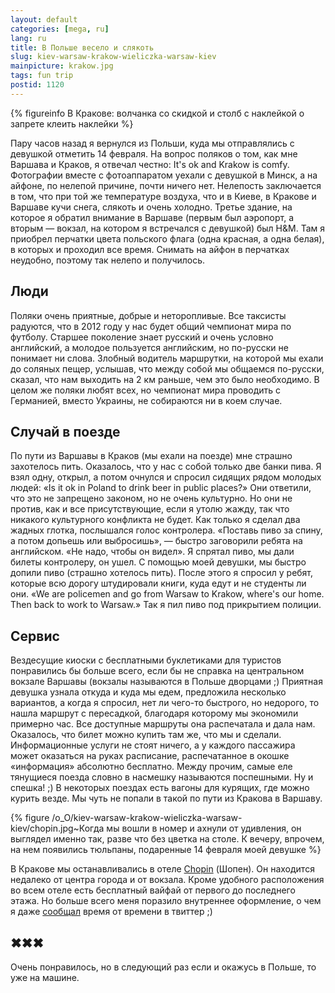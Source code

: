 ```yaml
---
layout: default
categories: [mega, ru]
lang: ru
title: В Польше весело и слякоть
slug: kiev-warsaw-krakow-wieliczka-warsaw-kiev
mainpicture: krakow.jpg
tags: fun trip 
postid: 1120
---
```




{% figureinfo В Кракове: волчанка со скидкой и столб с наклейкой о запрете клеить наклейки %}



Пару часов назад я вернулся из Польши, куда мы отправлялись с девушкой отметить 14 февраля. На вопрос поляков о том, как мне Варшава и Краков, я отвечал честно: It's ok and Krakow is comfy. Фотографии вместе с фотоаппаратом уехали с девушкой в Минск, а на айфоне, по нелепой причине, почти ничего нет. Нелепость заключается в том, что при той же температуре воздуха, что и в Киеве, в Кракове и Варшаве кучи снега, слякоть и очень холодно. Третье здание, на которое я обратил внимание в Варшаве (первым был аэропорт, а вторым — вокзал, на котором я встречался с девушкой) был H&M. Там я приобрел перчатки цвета польского флага (одна красная, а одна белая), в которых и проходил все время. Снимать на айфон в перчатках неудобно, поэтому так нелепо и получилось.<!--more-->


## Люди

Поляки очень приятные, добрые и неторопливые. Все таксисты радуются, что в 2012 году у нас будет общий чемпионат мира по футболу. Старшее поколение знает русский и очень условно английский, а молодое пользуется английским, но по-русски не понимает ни слова. Злобный водитель маршрутки, на которой мы ехали до соляных пещер, услышав, что между собой мы общаемся по-русски, сказал, что нам выходить на 2 км раньше, чем это было необходимо. В целом же поляки любят всех, но чемпионат мира проводить с Германией, вместо Украины, не собираются ни в коем случае.



## Случай в поезде

По пути из Варшавы в Краков (мы ехали на поезде) мне страшно захотелось пить. Оказалось, что у нас с собой только две банки пива. Я взял одну, открыл, а потом очнулся и спросил сидящих рядом молодых людей: «Is it ok in Poland to drink beer in public places?» Они ответили, что это не запрещено законом, но не очень культурно. Но они не против, как и все присутствующие, если я утолю жажду, так что никакого культурного конфликта не будет. Как только я сделал два жадных глотка, послышался голос контролера. «Поставь пиво за спину, а потом допьешь или выбросишь», — быстро заговорили ребята на английском. «Не надо, чтобы он видел». Я спрятал пиво, мы дали билеты контролеру, он ушел. С помощью моей девушки, мы быстро допили пиво (страшно хотелось пить). После этого я спросил у ребят, которые всю дорогу штудировали книги, куда едут и не студенты ли они. «We are policemen and go from Warsaw to Krakow, where's our home. Then back to work to Warsaw.» Так я пил пиво под прикрытием полиции.



## Сервис

Вездесущие киоски с бесплатными буклетиками для туристов понравились бы больше всего, если бы не справка на центральном вокзале Варшавы (вокзалы называются в Польше дворцами ;) Приятная девушка узнала откуда и куда мы едем, предложила несколько вариантов, а когда я спросил, нет ли чего-то быстрого, но недорого, то нашла маршрут с пересадкой, благодаря которому мы экономили примерно час. Все доступные маршруты она распечатала и дала нам. Оказалось, что билет можно купить там же, что мы и сделали. Информационные услуги не стоят ничего, а у каждого пассажира может оказаться на руках расписание, распечатанное в окошке «информация» абсолютно бесплатно. Между прочим, самые еле тянущиеся поезда словно в насмешку называются поспешными. Ну и спешка! ;) В некоторых поездах есть вагоны для курящих, где можно курить везде. Мы чуть не попали в такой по пути из Кракова в Варшаву.



{% figure /o_O/kiev-warsaw-krakow-wieliczka-warsaw-kiev/chopin.jpg~Когда мы вошли в номер и ахнули от удивления, он выглядел именно так, разве что без цветка на столе. К вечеру, впрочем, на нем появились тюльпаны, подаренные 14 февраля моей девушке %}



В Кракове мы останавливались в отеле <a href="http://www.chopinhotel.com/en/home/">Chopin</a> (Шопен). Он находится недалеко от центра города и от вокзала. Кроме удобного расположения во всем отеле есть бесплатный вайфай от первого до последнего этажа. Но больше всего меня поразило внутреннее оформление, о чем я даже <a href="http://twitter.com/genn_org/status/1211867157">сообщал</a> время от времени в твиттер ;)



## ✖✖✖

Очень понравилось, но в следующий раз если и окажусь в Польше, то уже на машине.